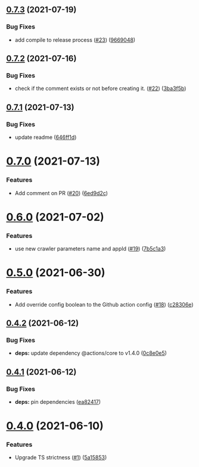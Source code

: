 ## [0.7.3](https://github.com/algolia/algoliasearch-crawler-github-actions/compare/v0.7.2...v0.7.3) (2021-07-19)


### Bug Fixes

* add compile to release process ([#23](https://github.com/algolia/algoliasearch-crawler-github-actions/issues/23)) ([9669048](https://github.com/algolia/algoliasearch-crawler-github-actions/commit/966904857d2c29cdb8eff9e5c499f4c4c798785f))

## [0.7.2](https://github.com/algolia/algoliasearch-crawler-github-actions/compare/v0.7.1...v0.7.2) (2021-07-16)


### Bug Fixes

* check if the comment exists or not before creating it. ([#22](https://github.com/algolia/algoliasearch-crawler-github-actions/issues/22)) ([3ba3f5b](https://github.com/algolia/algoliasearch-crawler-github-actions/commit/3ba3f5b4c71981e4b2e1870e2c01473ddd2f500f))

## [0.7.1](https://github.com/algolia/algoliasearch-crawler-github-actions/compare/v0.7.0...v0.7.1) (2021-07-13)


### Bug Fixes

* update readme ([646ff1d](https://github.com/algolia/algoliasearch-crawler-github-actions/commit/646ff1d6cd50b7b111990d1ff2d681b995522345))

# [0.7.0](https://github.com/algolia/algoliasearch-crawler-github-actions/compare/v0.6.0...v0.7.0) (2021-07-13)


### Features

* Add comment on PR ([#20](https://github.com/algolia/algoliasearch-crawler-github-actions/issues/20)) ([6ed9d2c](https://github.com/algolia/algoliasearch-crawler-github-actions/commit/6ed9d2c6cf0293afd1703537572daccf2d65ddb7))

# [0.6.0](https://github.com/algolia/algoliasearch-crawler-github-actions/compare/v0.5.0...v0.6.0) (2021-07-02)


### Features

* use new crawler parameters name and appId ([#19](https://github.com/algolia/algoliasearch-crawler-github-actions/issues/19)) ([7b5c1a3](https://github.com/algolia/algoliasearch-crawler-github-actions/commit/7b5c1a3ab4b1cb6c1e2bcadb8be866006aef8bc1))

# [0.5.0](https://github.com/algolia/algoliasearch-crawler-github-actions/compare/v0.4.2...v0.5.0) (2021-06-30)


### Features

* Add override config boolean to the Github action config ([#18](https://github.com/algolia/algoliasearch-crawler-github-actions/issues/18)) ([c28306e](https://github.com/algolia/algoliasearch-crawler-github-actions/commit/c28306e8ab3d7997978bf8fd5f8f5652419f9cd4))

## [0.4.2](https://github.com/algolia/algoliasearch-crawler-github-actions/compare/v0.4.1...v0.4.2) (2021-06-12)


### Bug Fixes

* **deps:** update dependency @actions/core to v1.4.0 ([0c8e0e5](https://github.com/algolia/algoliasearch-crawler-github-actions/commit/0c8e0e5ccfdedcfe2b303c888de134fae070a9c2))

## [0.4.1](https://github.com/algolia/algoliasearch-crawler-github-actions/compare/v0.4.0...v0.4.1) (2021-06-12)


### Bug Fixes

* **deps:** pin dependencies ([ea82417](https://github.com/algolia/algoliasearch-crawler-github-actions/commit/ea824172f181d1354e4b0c6fd65333740a254da6))

# [0.4.0](https://github.com/algolia/algoliasearch-crawler-github-actions/compare/v0.3.1...v0.4.0) (2021-06-10)


### Features

* Upgrade TS strictness ([#1](https://github.com/algolia/algoliasearch-crawler-github-actions/issues/1)) ([5a15853](https://github.com/algolia/algoliasearch-crawler-github-actions/commit/5a15853b7efc1eeb3db58e14b4737e63a2df82eb))

